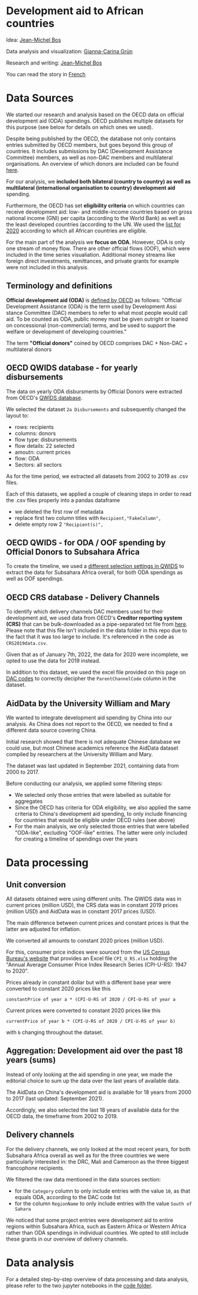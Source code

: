 # Development aid to African countries

Idea: [Jean-Michel Bos](https://twitter.com/jmbos)

Data analysis and visualization: [Gianna-Carina Grün](https://twitter.com/giannagruen)

Research and writing: [Jean-Michel Bos](https://twitter.com/jmbos)

You can read the story in [French](https://dw.com/a-)


# Data Sources

We started our research and analysis based on the OECD data on official development aid (ODA) spendings. OECD publishes multiple datasets for this purpose (see below for details on which ones we used).

Despite being published by the OECD, the database not only contains entries submitted by OECD members, but goes beyond this group of countries.
It includes submissions by DAC (Development Assistance Committee) members, as well as non-DAC members and multilateral organisations. An overview of which donors are included can be found [here](https://www.oecd.org/dac/financing-sustainable-development/development-finance-standards/dacdatasubmitters.htm).

For our analysis, we **included both bilateral (country to country) as well as multilateral (international organisation to country) development aid** spending.

Furthermore, the OECD has set **eligibility criteria** on which countries can receive development aid: low- and middle-income countries based on gross national income (GNI) per capita (according to the World Bank) as well as the least developed countries (according to the UN. We used the [list for 2020](https://www.oecd.org/dac/financing-sustainable-development/development-finance-standards/daclist.htm) according to which all African countries are eligible.

For the main part of the analysis we **focus on ODA**. However, ODA is only one stream of money flow. There are other official flows (OOF), which were included in the time series visualiation. Additional money streams like foreign direct investments, remittances, and private grants for example were not included in this analysis.

## Terminology and definitions

**Official development aid (ODA)** is [defined by OECD](https://www.oecd.org/dac/financing-sustainable-development/development-finance-standards/officialdevelopmentassistancedefinitionandcoverage.htm) as follows: "Official Development Assistance (ODA) is the term used by Development Assi stance Committee (DAC) members to refer to what most people would call aid. To be counted as ODA, public money must be given outright or loaned on concessional (non-commercial) terms, and be used to support the welfare or development of developing countries."

The term **"Official donors"** coined by OECD comprises DAC + Non-DAC + multilateral donors

## OECD QWIDS database - for yearly disbursements

The data on yearly ODA disbursments by Official Donors were extracted from OECD's [QWIDS database](https://stats.oecd.org/qwids/).

We selected the dataset `2a Disbursements` and subsequently changed the layout to:
* rows: recipients
* columns: donors
* flow type: disbursements
* flow details: 22 selected
* amoutn: current prices
* flow: ODA
* Sectors: all sectors

As for the time period, we extracted all datasets from 2002 to 2019 as .csv files.

Each of this datasets, we applied a couple of cleaning steps in order to read the .csv files properly into a pandas dataframe

* we deleted the first row of metadata
* replace first two column titles with `Recipient,"FakeColumn",`
* delete empty row 2 `"Recipient(s)",`
<!-- * replace `df_melted['currentPrices_Million_USD']` with nothing -->

## OECD QWIDS - for ODA / OOF spending by Official Donors to Subsahara Africa

To create the timeline, we used a [different selection settings in QWIDS](
https://stats.oecd.org/qwids/#?x=1&y=6&f=2:242,4:1,7:1,9:85,3:51,5:3,8:85&q=2:242+4:1,2+7:1+9:85+3:51+5:3+8:85+1:2,25,26+6:2002,2003,2004,2005,2006,2007,2008,2009,2010,2011,2012,2013,2014,2015,2016,2017,2018,2019) to extract the data for Subsahara Africa overall, for both ODA spendings as well as OOF spendings.


## OECD CRS database - Delivery Channels

To identify which delivery channels DAC members used for their development aid, we used data from OECD's **Creditor reporting system (CRS)** that can be bulk-downloaded as a pipe-separated txt file from [here](https://stats.oecd.org/DownloadFiles.aspx?HideTopMenu=yes&DatasetCode=CRS1). Please note that this file isn't included in the data folder in this repo due to the fact that it was too large to include. It's referenced in the code as `CRS2019data.csv`.

Given that as of January 7th, 2022, the data for 2020 were incomplete, we opted to use the data for 2019 instead. 

In addition to this dataset, we used the excel file provided on this page on [DAC codes](https://www.oecd.org/dac/financing-sustainable-development/development-finance-standards/dacandcrscodelists.htm) to correctly decipher the `ParentChannelCode` column in the dataset.

## AidData by the University William and Mary

We wanted to integrate development aid spending by China into our analysis. As China does not report to the OECD, we needed to find a different data source covering China.

Initial research showed that there is not adequate Chinese database we could use, but most Chinese academics reference the AidData dataset compiled by researchers at the University William and Mary.

The dataset was last updated in September 2021, containing data from 2000 to 2017.

Before conducting our analysis, we applied some filtering steps:

* We selected only those entries that were labelled as suitable for aggregates
* Since the OECD has criteria for ODA eligibility, we also applied the same criteria to China's development aid spending, to only include financing for countries that would be eligible under OECD rules (see above)
* For the main analysis, we only selected those entries that were labelled "ODA-like", excluding "OOF-like" entries. The latter were only included for creating a timeline of spendings over the years

# Data processing

## Unit conversion

All datasets obtained were using different units. The QWIDS data was in current prices (million USD), the CRS data was in constant 2019 prices (million USD) and AidData was in constant 2017 prices (USD).

The main difference between current prices and constant prices is that the latter are adjusted for inflation.

We converted all amounts to constant 2020 prices (million USD).

For this, consumer price indices were sourced from the [US Census Bureau's website](https://www.census.gov/topics/income-poverty/income/guidance/current-vs-constant-dollars.html) that provides an Excel file `CPI_U_RS.xlsx` holding the "Annual Average Consumer Price Index Research Series (CPI-U-RS): 1947 to 2020".

Prices already in constant dollar but with a different base year were converted to constant 2020 prices like this

`constantPrice of year a * (CPI-U-RS of 2020 / CPI-U-RS of year a`

Current prices were converted to constant 2020 prices like this

`currentPrice of year b * (CPI-U-RS of 2020 / CPI-U-RS of year b)`

with `b` changing throughout the dataset.

## Aggregation: Development aid over the past 18 years (sums)

Instead of only looking at the aid spending in one year, we made the editorial choice to sum up the data over the last years of available data.

The AidData on China's development aid is available for 18 years from 2000 to 2017 (last updated: September 2021).

Accordingly, we also selected the last 18 years of available data for the OECD data, the timeframe from 2002 to 2019.

## Delivery channels

For the delivery channels, we only looked at the most recent years, for both Subsahara Africa overall as well as for the three countries we were particularly interested in: the DRC, Mali and Cameroon as the three biggest francophone recipients.

We filtered the raw data mentioned in the data sources section:
* for the `Category` column to only include entries with the value `10`, as that equals ODA, according to the DAC code list
* for the column `RegionName` to only include entries with the value `South of Sahara`

We noticed that some project entries were development aid to entire regions within Subsahara Africa, such as Eastern Africa or Western Africa rather than ODA spendings in individual countries. We opted to still include these grants in our overview of delivery channels.

# Data analysis

For a detailed step-by-step overview of data processing and data analysis, please refer to the two jupyter notebooks in the [code folder](/code).